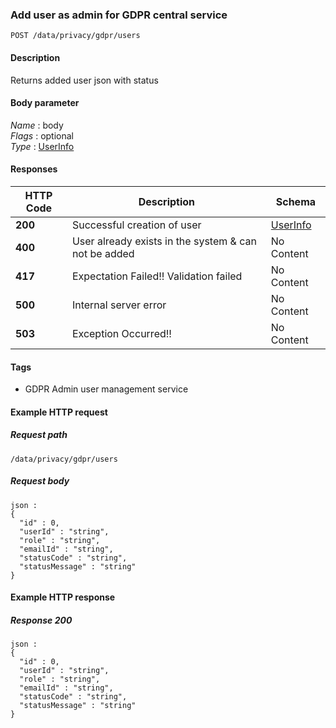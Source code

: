 
<a name="createuser"></a>
### Add user as admin for GDPR central service
```
POST /data/privacy/gdpr/users
```


#### Description
Returns added user json with status


#### Body parameter
*Name* : body  
*Flags* : optional  
*Type* : [UserInfo](../definitions/UserInfo.md#userinfo)


#### Responses

|HTTP Code|Description|Schema|
|---|---|---|
|**200**|Successful creation of user|[UserInfo](../definitions/UserInfo.md#userinfo)|
|**400**|User already exists in the system & can not be added|No Content|
|**417**|Expectation Failed!! Validation failed|No Content|
|**500**|Internal server error|No Content|
|**503**|Exception Occurred!!|No Content|


#### Tags

* GDPR Admin user management service


#### Example HTTP request

##### Request path
```
/data/privacy/gdpr/users
```


##### Request body
```
json :
{
  "id" : 0,
  "userId" : "string",
  "role" : "string",
  "emailId" : "string",
  "statusCode" : "string",
  "statusMessage" : "string"
}
```


#### Example HTTP response

##### Response 200
```
json :
{
  "id" : 0,
  "userId" : "string",
  "role" : "string",
  "emailId" : "string",
  "statusCode" : "string",
  "statusMessage" : "string"
}
```



